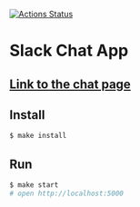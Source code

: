 [![Actions Status](https://github.com/Foppp/frontend-project-lvl4/workflows/hexlet-check/badge.svg)](https://github.com/Foppp/frontend-project-lvl4/actions)

# Slack Chat App

## [Link to the chat page](https://shielded-spire-13127.herokuapp.com/)

## Install

```sh
$ make install
```

## Run

```sh
$ make start
# open http://localhost:5000
```